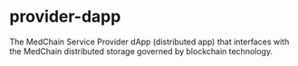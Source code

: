 # provider-dapp
The MedChain Service Provider dApp (distributed app) that interfaces with the MedChain distributed storage governed by blockchain technology.
